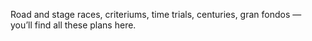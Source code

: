 Road and stage races, criteriums, time trials, centuries, gran fondos — you’ll find all these plans here.